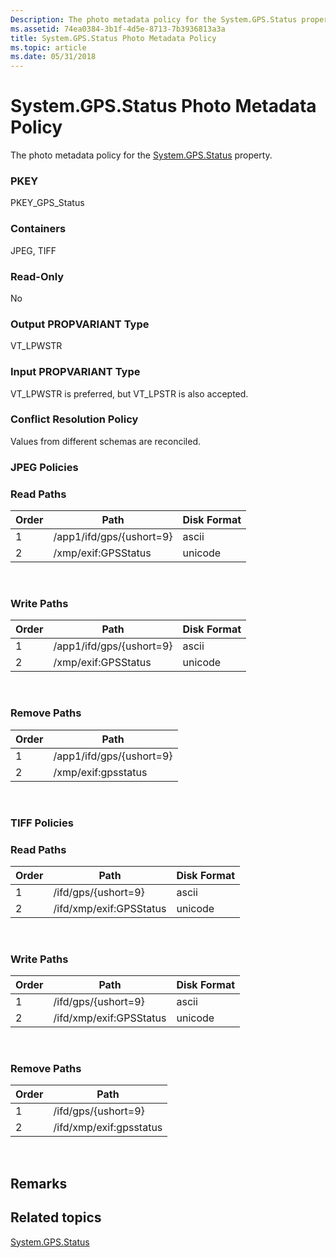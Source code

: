 ```yaml
---
Description: The photo metadata policy for the System.GPS.Status property.
ms.assetid: 74ea0384-3b1f-4d5e-8713-7b3936813a3a
title: System.GPS.Status Photo Metadata Policy
ms.topic: article
ms.date: 05/31/2018
---
```


# System.GPS.Status Photo Metadata Policy

The photo metadata policy for the [System.GPS.Status](https://msdn.microsoft.com/en-us/library/bb760590(VS.85).aspx) property.

### PKEY

PKEY\_GPS\_Status

### Containers

JPEG, TIFF

### Read-Only

No

### Output PROPVARIANT Type

VT\_LPWSTR

### Input PROPVARIANT Type

VT\_LPWSTR is preferred, but VT\_LPSTR is also accepted.

### Conflict Resolution Policy

Values from different schemas are reconciled.

### JPEG Policies

### Read Paths



| Order | Path                     | Disk Format |
|-------|--------------------------|-------------|
| 1     | /app1/ifd/gps/{ushort=9} | ascii       |
| 2     | /xmp/exif:GPSStatus      | unicode     |



 

### Write Paths



| Order | Path                     | Disk Format |
|-------|--------------------------|-------------|
| 1     | /app1/ifd/gps/{ushort=9} | ascii       |
| 2     | /xmp/exif:GPSStatus      | unicode     |



 

### Remove Paths



| Order | Path                     |
|-------|--------------------------|
| 1     | /app1/ifd/gps/{ushort=9} |
| 2     | /xmp/exif:gpsstatus      |



 

### TIFF Policies

### Read Paths



| Order | Path                    | Disk Format |
|-------|-------------------------|-------------|
| 1     | /ifd/gps/{ushort=9}     | ascii       |
| 2     | /ifd/xmp/exif:GPSStatus | unicode     |



 

### Write Paths



| Order | Path                    | Disk Format |
|-------|-------------------------|-------------|
| 1     | /ifd/gps/{ushort=9}     | ascii       |
| 2     | /ifd/xmp/exif:GPSStatus | unicode     |



 

### Remove Paths



| Order | Path                    |
|-------|-------------------------|
| 1     | /ifd/gps/{ushort=9}     |
| 2     | /ifd/xmp/exif:gpsstatus |



 

## Remarks

## Related topics

<dl> <dt>

[System.GPS.Status](https://msdn.microsoft.com/en-us/library/bb760590(VS.85).aspx)
</dt> </dl>

 

 



